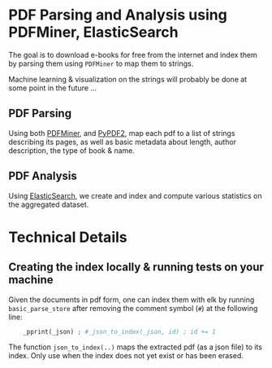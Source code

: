 # PDF Parsing and Analysis using PDFMiner, ElasticSearch

The goal is to download e-books for free from the internet and index them by parsing them using `PDFMiner` to map them to strings.

Machine learning & visualization on the strings will probably be done at some point in the future ...


## PDF Parsing

Using both [PDFMiner](https://pypi.org/project/pdfminer3k/), and [PyPDF2](https://pypi.org/project/PyPDF2/), map each pdf to a list of strings describing its pages, as well as basic metadata about length, author description, the type of book & name.

## PDF Analysis

Using [ElasticSearch](https://www.elastic.co/), we create and index and compute various statistics on the aggregated dataset.


# Technical Details

## Creating the index locally & running tests on your machine

Given the documents in pdf form, one can index them with elk by running `basic_parse_store` after removing the comment symbol (`#`) at the following line:

```python
    _pprint(_json) ; #_json_to_index(_json, id) ; id += 1
```

The function `json_to_index(..)` maps the extracted pdf (as a json file) to its index.
Only use when the index does not yet exist or has been erased.

